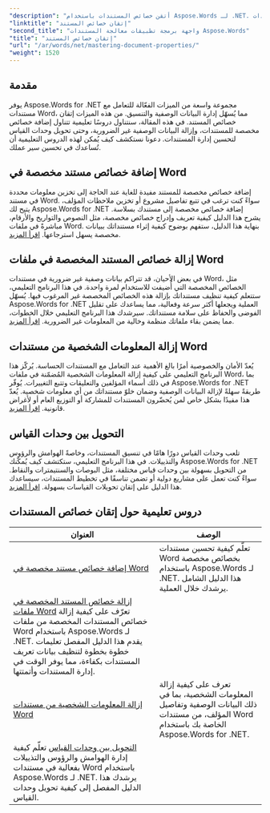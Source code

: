 ```yaml
---
"description": "أتقن خصائص المستندات باستخدام Aspose.Words لـ .NET. تعلّم كيفية إضافة وحدات القياس وإزالتها وتحويلها في مستندات Word من خلال هذه الدروس التعليمية السهلة."
"linktitle": "إتقان خصائص المستند"
"second_title": "واجهة برمجة تطبيقات معالجة المستندات Aspose.Words"
"title": "إتقان خصائص المستند"
"url": "/ar/words/net/mastering-document-properties/"
"weight": 1520
---
```


## مقدمة  

يوفر Aspose.Words for .NET مجموعة واسعة من الميزات الفعّالة للتعامل مع مستندات Word، مما يُسهّل إدارة البيانات الوصفية والتنسيق. من هذه الميزات إتقان خصائص المستند. في هذه المقالة، سنتناول دروسًا تعليمية تتناول إضافة خصائص مخصصة للمستندات، وإزالة البيانات الوصفية غير الضرورية، وحتى تحويل وحدات القياس لتحسين إدارة المستندات. دعونا نستكشف كيف يُمكن لهذه الدروس التعليمية أن تُساعدك في تحسين سير عملك.

## إضافة خصائص مستند مخصصة في Word  

إضافة خصائص مخصصة للمستند مفيدة للغاية عند الحاجة إلى تخزين معلومات محددة في مستند Word. سواءً كنت ترغب في تتبع تفاصيل مشروع أو تخزين ملاحظات المؤلف، يتيح لك Aspose.Words for .NET إضافة خصائص مخصصة إلى مستندك بسلاسة. يشرح هذا الدليل كيفية تعريف وإدراج خصائص مخصصة، مثل النصوص والتواريخ والأرقام، مباشرةً في ملفات Word. بنهاية هذا الدليل، ستفهم بوضوح كيفية إثراء مستنداتك ببيانات مخصصة يسهل استرجاعها. [اقرأ المزيد](./adding-custom-document-properties-in-word/).

## إزالة خصائص المستند المخصصة في ملفات Word  

في بعض الأحيان، قد تتراكم بيانات وصفية غير ضرورية في مستندات Word، مثل الخصائص المخصصة التي أُضيفت للاستخدام لمرة واحدة. في هذا البرنامج التعليمي، ستتعلم كيفية تنظيف مستنداتك بإزالة هذه الخصائص المخصصة غير المرغوب فيها. يُسهّل Aspose.Words for .NET العملية ويجعلها أكثر سرعة وفعالية، مما يساعدك على تقليل الفوضى والحفاظ على سلامة مستنداتك. سيرشدك هذا البرنامج التعليمي خلال الخطوات، مما يضمن بقاء ملفاتك منظمة وخالية من المعلومات غير الضرورية. [اقرأ المزيد](./remove-custom-document-properties-in-word-files/).

## إزالة المعلومات الشخصية من مستندات Word  

يُعدّ الأمان والخصوصية أمرًا بالغ الأهمية عند التعامل مع المستندات الحساسة. يُركّز هذا البرنامج التعليمي على كيفية إزالة المعلومات الشخصية المُضمّنة في ملفات Word، بما في ذلك أسماء المؤلفين والتعليقات وتتبع التغييرات. يُوفّر Aspose.Words for .NET طريقةً سهلةً لإزالة البيانات الوصفية وضمان خلوّ مستنداتك من أي معلومات شخصية. يُعدّ هذا مفيدًا بشكل خاص لمن يُحضّرون المستندات للمشاركة أو التوزيع العام أو لأغراض قانونية. [اقرأ المزيد](./remove-personal-information-word-document/).

## التحويل بين وحدات القياس  

تلعب وحدات القياس دورًا هامًا في تنسيق المستندات، وخاصةً الهوامش والرؤوس والتذييلات. في هذا البرنامج التعليمي، ستكتشف كيف يُمكّنك Aspose.Words for .NET من التحويل بسهولة بين وحدات قياس مختلفة، مثل البوصات والسنتيمترات والنقاط. سواءً كنت تعمل على مشاريع دولية أو تضمن تناسقًا في تخطيط المستندات، سيساعدك هذا الدليل على إتقان تحويلات القياسات بسهولة. [اقرأ المزيد](./converting-between-measurement-units/).

 ## دروس تعليمية حول إتقان خصائص المستندات
| العنوان | الوصف |
| --- | --- |
| [إضافة خصائص مستند مخصصة في Word](./adding-custom-document-properties-in-word/) | تعلّم كيفية تحسين مستندات Word بخصائص مخصصة باستخدام Aspose.Words لـ .NET. هذا الدليل الشامل يرشدك خلال العملية. |
| [إزالة خصائص المستند المخصصة في ملفات Word](./remove-custom-document-properties-in-word-files/) تعرّف على كيفية إزالة خصائص المستندات المخصصة من ملفات Word باستخدام Aspose.Words لـ .NET. يقدم هذا الدليل المفصل تعليمات خطوة بخطوة لتنظيف بيانات تعريف المستندات بكفاءة، مما يوفر الوقت في إدارة المستندات وأتمتتها.
| [إزالة المعلومات الشخصية من مستندات Word](./remove-personal-information-word-document/) |تعرف على كيفية إزالة المعلومات الشخصية، بما في ذلك البيانات الوصفية وتفاصيل المؤلف، من مستندات Word الخاصة بك باستخدام Aspose.Words for .NET. |
| [التحويل بين وحدات القياس](./converting-between-measurement-units/) تعلّم كيفية إدارة الهوامش والرؤوس والتذييلات بفعالية في مستندات Word باستخدام Aspose.Words لـ .NET. يرشدك هذا الدليل المفصل إلى كيفية تحويل وحدات القياس.